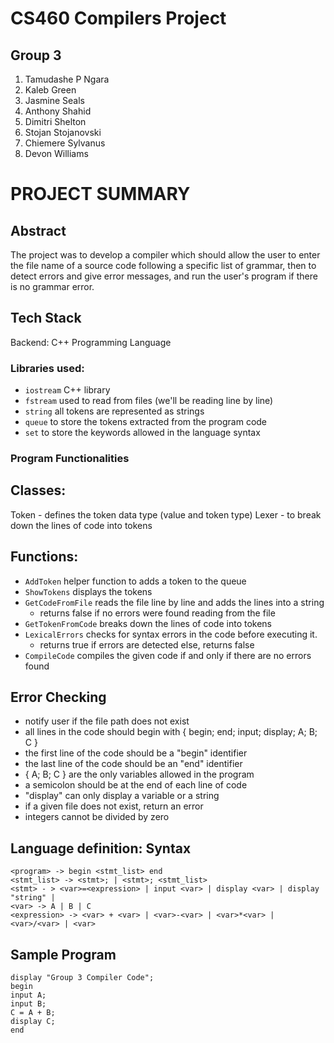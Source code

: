 # CS460 Compilers Project
## Group 3
1. Tamudashe P Ngara	
2. Kaleb Green	
3. Jasmine Seals			
4. Anthony Shahid		
5. Dimitri Shelton		
6. Stojan Stojanovski		
7. Chiemere Sylvanus
8. Devon Williams

# PROJECT SUMMARY

## Abstract
The project was to develop a compiler which should allow the user to enter the file name of a source code following a specific list of grammar, then to detect errors and give error messages, and run the user's program if there is no grammar error. 

## Tech Stack
Backend: C++ Programming Language
### Libraries used:
* ```iostream``` C++ library
* ```fstream``` used to read from files (we'll be reading line by line)
* ```string``` all tokens are represented as strings
* ```queue``` to store the tokens extracted from the program code
* ```set``` to store the keywords allowed in the language syntax

### Program Functionalities

## Classes:
Token - defines the token data type (value and token type)
Lexer - to break down the lines of code into tokens
## Functions:
* ```AddToken```  helper function to adds a token to the queue
* ```ShowTokens``` displays the tokens
* ```GetCodeFromFile``` reads the file line by line and adds the lines into a string
    * returns false if no errors were found reading from the file
* ```GetTokenFromCode``` breaks down the lines of code into tokens
* ```LexicalErrors``` checks for syntax errors in the code before executing it. 
    * returns true if errors are detected else, returns false
* ```CompileCode``` compiles the given code if and only if there are no errors found

## Error Checking 
* notify user if the file path does not exist
* all lines in the code should begin with { begin; end; input; display;  A; B;  C } 
* the first line of the code should be a "begin" identifier
* the last line of the code should be an "end" identifier
* { A; B; C } are the only variables allowed in the program
* a semicolon should be at the end of each line of code
* "display" can only display a variable or a string
* if a given file does not exist, return an error
* integers cannot be divided by zero

## Language definition: Syntax
```
<program> -> begin <stmt_list> end
<stmt_list> -> <stmt>; | <stmt>; <stmt_list>
<stmt> - > <var>=<expression> | input <var> | display <var> | display "string" |
<var> -> A | B | C 
<expression> -> <var> + <var> | <var>-<var> | <var>*<var> | <var>/<var> | <var>
```
## Sample Program
```
display "Group 3 Compiler Code";
begin
input A;
input B;
C = A + B;
display C;
end
```






